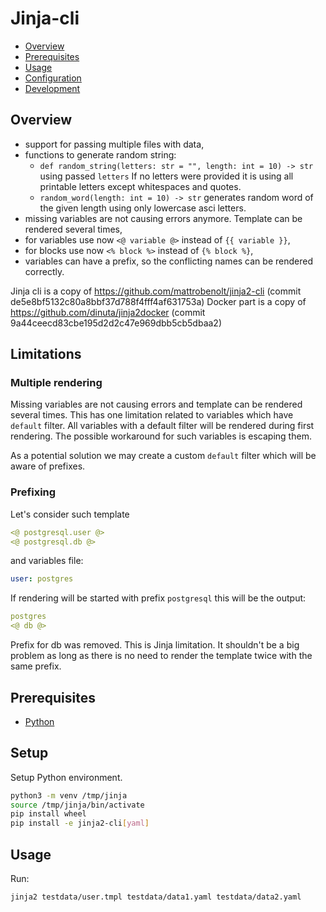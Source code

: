 # Jinja-cli

- [Overview](#overview)
- [Prerequisites](#prerequisites)
- [Usage](#usage)
- [Configuration](#configuration)
- [Development](#development)

## Overview

* support for passing multiple files with data,
* functions to generate random string:
  - `def random_string(letters: str = "", length: int = 10) -> str`
    using passed `letters`
    If no letters were provided it is using all printable letters
    except whitespaces and quotes.
  - `random_word(length: int = 10) -> str`
    generates random word of the given length using only
    lowercase asci letters.
* missing variables are not causing errors anymore. Template can be rendered
  several times,
* for variables use now `<@ variable @>` instead of `{{ variable }}`,
* for blocks use now `<% block %>` instead of `{% block %}`,
* variables can have a prefix, so the conflicting names can be rendered correctly.

Jinja cli is a copy of https://github.com/mattrobenolt/jinja2-cli (commit de5e8bf5132c80a8bbf37d788f4fff4af631753a)
Docker part is a copy of https://github.com/dinuta/jinja2docker (commit 9a44ceecd83cbe195d2d2c47e969dbb5cb5dbaa2)


## Limitations ##

### Multiple rendering ###

Missing variables are not causing errors and template can be rendered several times.
This has one limitation related to variables which have `default` filter.
All variables with a default filter will be rendered during first rendering.
The possible workaround for such variables is escaping them.

As a potential solution we may create a custom `default` filter which will be aware of prefixes.

### Prefixing ###

Let's consider such template

```yaml
<@ postgresql.user @>
<@ postgresql.db @>
```

and variables file:

```yaml
user: postgres
```

If rendering will be started with prefix `postgresql` this will be the output:

```yaml
postgres
<@ db @>
```

Prefix for db was removed. This is Jinja limitation. It shouldn't be a big problem as long
as there is no need to render the template twice with the same prefix.


## Prerequisites

- [Python](https://python.org)

## Setup

Setup Python environment.

```bash
python3 -m venv /tmp/jinja
source /tmp/jinja/bin/activate
pip install wheel
pip install -e jinja2-cli[yaml]
```

## Usage

Run:

```bash
jinja2 testdata/user.tmpl testdata/data1.yaml testdata/data2.yaml
```
